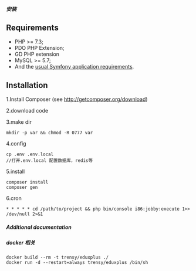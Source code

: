 ##### 安装

## Requirements

- PHP >= 7.3;
- PDO PHP Extension;
- GD PHP extension
- MySQL >= 5.7;
- And the [usual Symfony application requirements][2].

## Installation

1.Install Composer (see http://getcomposer.org/download)

2.download code 

3.make dir

```$shell
mkdir -p var && chmod -R 0777 var

```

4.config

```$shell
cp .env .env.local
//打开.env.local 配置数据库，redis等
```

5.install

```$php
composer install
composer gen
```

6.cron 

```$shell
* * * * * cd /path/to/project && php bin/console i86:jobby:execute 1>> /dev/null 2>&1
```

##### Additional documentation
[1]: https://symfony.com/
[2]: https://symfony.com/doc/current/reference/requirements.html
[3]: https://getcomposer.org/doc/03-cli.md#create-project

##### docker 相关

```$shell
docker build --rm -t trensy/eduxplus ./
docker run -d --restart=always trensy/eduxplus /bin/sh

```

